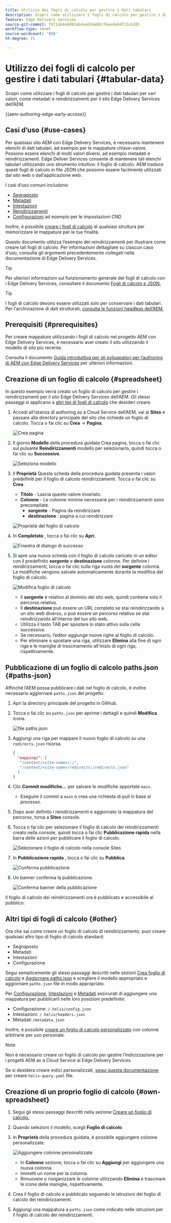 ```yaml
---
title: Utilizzo dei fogli di calcolo per gestire i dati tabulari
description: Scopri come utilizzare i fogli di calcolo per gestire i dati tabulari per vari valori, come metadati e reindirizzamenti per il sito Edge Delivery Services dell’AEM.
feature: Edge Delivery Services
source-git-commit: f872ab4eb891ab4aa634e88c76eedeb0f13cb285
workflow-type: tm+mt
source-wordcount: '958'
ht-degree: 1%

---
```



# Utilizzo dei fogli di calcolo per gestire i dati tabulari {#tabular-data}

Scopri come utilizzare i fogli di calcolo per gestire i dati tabulari per vari valori, come metadati e reindirizzamenti per il sito Edge Delivery Services dell’AEM.

{{aem-authoring-edge-early-access}}

## Casi d’uso {#use-cases}

Per qualsiasi sito AEM con Edge Delivery Services, è necessario mantenere elenchi di dati tabulari, ad esempio per le mappature chiave-valore. Possono essere elenchi di molti valori diversi, ad esempio metadati e reindirizzamenti. Edge Deliver Services consente di mantenere tali elenchi tabulari utilizzando uno strumento intuitivo: il foglio di calcolo. AEM traduce questi fogli di calcolo in file JSON che possono essere facilmente utilizzati dal sito web o dall’applicazione web.

I casi d’uso comuni includono:

* [Segnaposto](/help/edge/docs/placeholders.md)
* [Metadati](/help/edge/docs/bulk-metadata.md)
* [Intestazioni](/help/edge/docs/custom-headers.md)
* [Reindirizzamenti](/help/edge/docs/redirects.md)
* [Configurazioni](/help/edge/docs/setup-byo-cdn-push-invalidation.md) ad esempio per le impostazioni CND

Inoltre, è possibile [creare i fogli di calcolo](#own-spreadsheet) di qualsiasi struttura per memorizzare le mappature per le tue finalità.

Questo documento utilizza l’esempio dei reindirizzamenti per illustrare come creare tali fogli di calcolo. Per informazioni dettagliate su ciascun caso d’uso, consulta gli argomenti precedentemente collegati nella documentazione di Edge Delivery Services.

>[!TIP]
>
>Per ulteriori informazioni sul funzionamento generale dei fogli di calcolo con i Edge Delivery Services, consultare il documento [Fogli di calcolo e JSON.](/help/edge/developer/spreadsheets.md)

>[!TIP]
>
>I fogli di calcolo devono essere utilizzati solo per conservare i dati tabulari. Per l&#39;archiviazione di dati strutturati, [consulta le funzioni headless dell’AEM.](/help/headless/introduction.md)

## Prerequisiti {#prerequisites}

Per creare mappature utilizzando i fogli di calcolo nel progetto AEM con Edge Delivery Services, è necessario aver creato il sito utilizzando il modello di sito più recente.

Consulta il documento [Guida introduttiva per gli sviluppatori per l’authoring di AEM con Edge Delivery Services](/help/edge/edge-dev-getting-started.md) per ulteriori informazioni.

## Creazione di un foglio di calcolo {#spreadsheet}

In questo esempio verrà creato un foglio di calcolo per gestire i reindirizzamenti per il sito Edge Delivery Services dell’AEM. Gli stessi passaggi si applicano a [altri tipi di fogli di calcolo](#other) che desideri creare.

1. Accedi all’istanza di authoring as a Cloud Service dell’AEM, vai al **Sites** e passare alla directory principale del sito che richiede un foglio di calcolo. Tocca o fai clic su **Crea** -> **Pagina**.

   ![Crea pagina](assets/tabular-data/tabular-data-create-page.png)

1. Il giorno **Modello** della procedura guidata Crea pagina, tocca o fai clic sul pulsante **Reindirizzamenti** modello per selezionarlo, quindi tocca o fai clic su **Successivo**.

   ![Seleziona modello](assets/tabular-data/tabular-data-create-page-teamplate-redirects.png)

1. Il **Proprietà** Questa scheda della procedura guidata presenta i valori predefiniti per il foglio di calcolo reindirizzamenti. Tocca o fai clic su **Crea**.

   * **Titolo** - Lascia questo valore invariato.
   * **Colonne** - Le colonne minime necessarie per i reindirizzamenti sono precompilate.
      * **sorgente** - Pagina da reindirizzare
      * **destinazione** : pagina a cui reindirizzare

   ![Proprietà del foglio di calcolo](assets/tabular-data/tabular-data-create-page-properties-redirects.png)

1. In **Completato** , tocca o fai clic su **Apri**.

   ![Finestra di dialogo di successo](assets/tabular-data/tabular-data-success.png)

1. Si apre una nuova scheda con il foglio di calcolo caricato in un editor con il predefinito **sorgente** e **destinazione** colonne. Per definire i reindirizzamenti, tocca o fai clic sulla riga vuota del **sorgente** colonna. Le modifiche vengono salvate automaticamente durante la modifica del foglio di calcolo.

   ![Modifica foglio di calcolo](assets/tabular-data/tabular-data-edit-redirects.png)

   * Il **sorgente** è relativo al dominio del sito web, quindi contiene solo il percorso relativo.
   * Il **destinazione** può essere un URL completo se stai reindirizzando a un sito web diverso, o può essere un percorso relativo se stai reindirizzando all’interno del tuo sito web.
   * Utilizza il tasto TAB per spostare lo stato attivo sulla cella successiva.
   * Se necessario, l’editor aggiunge nuove righe al foglio di calcolo.
   * Per eliminare o spostare una riga, utilizzare **Elimina** alla fine di ogni riga e le maniglie di trascinamento all&#39;inizio di ogni riga, rispettivamente.

## Pubblicazione di un foglio di calcolo paths.json {#paths-json}

Affinché l’AEM possa pubblicare i dati nel foglio di calcolo, è inoltre necessario aggiornare `paths.json` del progetto.

1. Apri la directory principale del progetto in GitHub.

1. Tocca o fai clic su `paths.json` per aprirne i dettagli e quindi **Modifica** icona.

   ![file paths.json](assets/tabular-data/tabular-data-paths-json.png)

1. Aggiungi una riga per mappare il nuovo foglio di calcolo su una `redirects.json` risorsa.

   ```json
   {
     "mappings": [
      "/content/<site-name>/:/",
      "/content/<site-name>/redirects:/redirects.json"
     ]
   }
   ```

1. Clic **Commit modifiche...** per salvare le modifiche apportate `main`.

   * Eseguire il commit a `main` o crea una richiesta di pull in base al processo.

1. Dopo aver definito i reindirizzamenti e aggiornato la mappatura del percorso, torna a **Sites** console.

1. Tocca o fai clic per selezionare il foglio di calcolo dei reindirizzamenti creato nella console, quindi tocca o fai clic **Pubblicazione rapida** nella barra delle azioni per pubblicare il foglio di calcolo.

   ![Selezionare il foglio di calcolo nella console Sites](assets/tabular-data/tabular-data-select-publish.png)

1. In **Pubblicazione rapida** , tocca o fai clic su **Pubblica**.

   ![Conferma pubblicazione](assets/tabular-data/tabular-data-quick-publish.png)

1. Un banner conferma la pubblicazione.

   ![Conferma banner della pubblicazione](assets/tabular-data/tabular-data-publish-banner.png)

Il foglio di calcolo dei reindirizzamenti ora è pubblicato e accessibile al pubblico.

## Altri tipi di fogli di calcolo {#other}

Ora che sai come creare un foglio di calcolo di reindirizzamento, puoi creare qualsiasi altro tipo di foglio di calcolo standard:

* Segnaposto
* Metadati
* Intestazioni
* Configurazione

Segui semplicemente gli stessi passaggi descritti nelle sezioni [Crea foglio di calcolo](#spreadsheet) e [Aggiornare paths.json](#paths-json) e scegliere il modello appropriato e aggiornare `paths.json` file in modo appropriato.

Per [Configurazione](https://www.aem.live/docs/configuration), [Intestazioni](https://www.aem.live/docs/custom-headers) e [Metadati](https://www.aem.live/docs/bulk-metadata) assicurati di aggiungere una mappatura per pubblicarli nelle loro posizioni predefinite:

* Configurazione: `/.helix/config.json`
* Intestazioni: `/.helix/headers.json`
* Metadati `/metadata.json`

Inoltre, è possibile [creare un foglio di calcolo personalizzato](#own-spreadsheet) con colonne arbitrarie per uso personale.

>[!NOTE]
>
>Non è necessario creare un foglio di calcolo per gestire l’indicizzazione per i progetti AEM as a Cloud Service ai Edge Delivery Services.
>
>Se si desidera creare indici personalizzati, [segui questa documentazione](https://www.aem.live/developer/indexing#setting-up-more-index-configurations) per creare `helix-query.yaml` file.

## Creazione di un proprio foglio di calcolo {#own-spreadsheet}

1. Segui gli stessi passaggi descritti nella sezione [Creare un foglio di calcolo.](#spreadsheet)

1. Quando selezioni il modello, scegli **Foglio di calcolo**.

1. In **Proprietà** della procedura guidata, è possibile aggiungere colonne personalizzate.

   ![Aggiungere colonne personalizzate](assets/tabular-data/tabular-data-own-spreadsheet.png)

   * In **Colonne** sezione, tocca o fai clic su **Aggiungi** per aggiungere una nuova colonna.
   * Immetti un nome per la colonna.
   * Rimuovere o riorganizzare le colonne utilizzando **Elimina** e trascinare le icone delle maniglie, rispettivamente.

1. Crea il foglio di calcolo e pubblicalo seguendo le istruzioni del foglio di calcolo dei reindirizzamenti.

1. Aggiungi una mappatura a `paths.json` come indicato nelle istruzioni per il foglio di calcolo dei reindirizzamenti.
